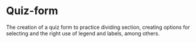 # Quiz-form
The creation of a quiz form to practice dividing section, creating options for selecting and the right use of legend and labels, among others.
